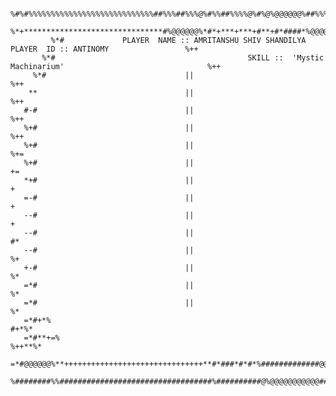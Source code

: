                  %#%#%%%%%%%%%%%%%%%%%%%%%%%%%%%%##%%%##%%%@%#%%##%%%%@%#%@%@@@@@@%##%%%%%%#%%%%%%%%%%%%%%%%%%%%%%%%%%%##%
               %*+*******************************#%@@@@@@%*#*+***+***+#**+#*####*%@@@@@@@@#****************************+*+
             %*#             PLAYER  NAME :: AMRITANSHU SHIV SHANDILYA          PLAYER  ID :: ANTINOMY                 %++
           %*#                                           SKILL ::  'Mystic Machinarium'                                %++
         %*#                               ||                                                                          %++
        **                                 ||                                                                          %++
       #-#                                 ||                                                                          %++
       %+#                                 ||                                                                          %++
       %+#                                 ||                                                                          %+=
       %+#                                 ||                                                                           +=
       *+#                                 ||                                                                            +
       =-#                                 ||                                                                            +
       --#                                 ||                                                                            +
       --#                                 ||                                                                           #*
       --#                                 ||                                                                           %+
       +-#                                 ||                                                                           %*
       =*#                                 ||                                                                           %*
       =*#                                 ||                                                                           %*
       =*#+*%                                                                                                        #+*%*
       =*#**+=%                                                                                                    %++**%*
       =*#@@@@@@%**+++++++++++++++++++++++++++++++**#*###*#*#*%#############@@@@@@@@@@@@@@**#**#**#**#**#**#**#**#**#**#
       %########%%##################################%##########@%@@@@@@@@@@@############################%%#%@#%@%%@%%
